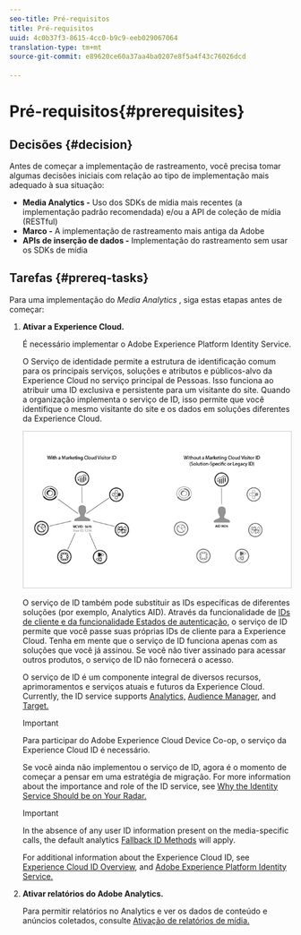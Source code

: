 ```yaml
---
seo-title: Pré-requisitos
title: Pré-requisitos
uuid: 4c0b37f3-8615-4cc0-b9c9-eeb029067064
translation-type: tm+mt
source-git-commit: e89620ce60a37aa4ba0207e8f5a4f43c76026dcd

---
```



# Pré-requisitos{#prerequisites}

## Decisões {#decision}

Antes de começar a implementação de rastreamento, você precisa tomar algumas decisões iniciais com relação ao tipo de implementação mais adequado à sua situação:

* **Media Analytics -** Uso dos SDKs de mídia mais recentes (a implementação padrão recomendada) e/ou a API de coleção de mídia (RESTful)
* **Marco -** A implementação de rastreamento mais antiga da Adobe
* **APIs de inserção de dados -** Implementação do rastreamento sem usar os SDKs de mídia

## Tarefas {#prereq-tasks}

Para uma implementação do *Media Analytics* , siga estas etapas antes de começar:

1. **Ativar a Experience Cloud.**

   É necessário implementar o Adobe Experience Platform Identity Service.

   O Serviço de identidade permite a estrutura de identificação comum para os principais serviços, soluções e atributos e públicos-alvo da Experience Cloud no serviço principal de Pessoas. Isso funciona ao atribuir uma ID exclusiva e persistente para um visitante do site. Quando a organização implementa o serviço de ID, isso permite que você identifique o mesmo visitante do site e os dados em soluções diferentes da Experience Cloud.

   ![](assets/mc_id_service_graphic.png)

   O serviço de ID também pode substituir as IDs específicas de diferentes soluções (por exemplo, Analytics AID). Através da funcionalidade de [IDs de cliente e da funcionalidade Estados de autenticação](https://marketing.adobe.com/resources/help/en_US/mcvid/mcvid-authenticated-state.html), o serviço de ID permite que você passe suas próprias IDs de cliente para a Experience Cloud. Tenha em mente que o serviço de ID funciona apenas com as soluções que você já assinou. Se você não tiver assinado para acessar outros produtos, o serviço de ID não fornecerá o acesso.

   O serviço de ID é um componente integral de diversos recursos, aprimoramentos e serviços atuais e futuros da Experience Cloud. Currently, the ID service supports [Analytics,](https://www.adobe.com/marketing-cloud/web-analytics.html) [Audience Manager,](https://www.adobe.com/marketing-cloud/data-management-platform.html) and [Target.](https://www.adobe.com/marketing-cloud/testing-targeting.html)

   >[!IMPORTANT]
   >
   >Para participar do Adobe Experience Cloud Device Co-op, o serviço da Experience Cloud ID é necessário.

   Se você ainda não implementou o serviço de ID, agora é o momento de começar a pensar em uma estratégia de migração. For more information about the importance and role of the ID service, see [Why the Identity Service Should be on Your Radar.](https://blogs.adobe.com/digitalmarketing/analytics/why-new-adobe-marketing-cloud-id-service-should-be-on-your-radar/)

   >[!IMPORTANT]
   >
   >In the absence of any user ID information present on the media-specific calls, the default analytics [Fallback ID Methods](https://docs-author.corp.adobe.com/content/help/en/analytics/implementation/javascript-implementation/unique-visitors/visid-fallback.html) will apply.

   For additional information about the Experience Cloud ID, see [Experience Cloud ID Overview,](https://marketing.adobe.com/resources/help/en_US/mcvid/mcvid-overview.html) and [Adobe Experience Platform Identity Service.](https://marketing.adobe.com/resources/help/en_US/mcvid/)

1. **Ativar relatórios do Adobe Analytics.**

   Para permitir relatórios no Analytics e ver os dados de conteúdo e anúncios coletados, consulte [Ativação de relatórios de mídia.](/help/media-reports/media-reports-enable.md)

